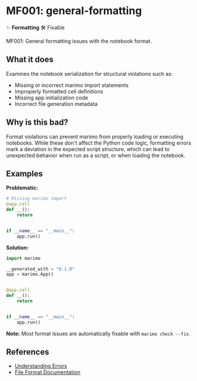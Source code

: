 # MF001: general-formatting

✨ **Formatting** 🛠️ Fixable

MF001: General formatting issues with the notebook format.

## What it does

Examines the notebook serialization for structural violations such as:
- Missing or incorrect marimo import statements
- Improperly formatted cell definitions
- Missing app initialization code
- Incorrect file generation metadata

## Why is this bad?

Format violations can prevent marimo from properly loading or executing
notebooks. While these don't affect the Python code logic, formatting errors
mark a deviation in the expected script structure, which can lead to
unexpected behavior when run as a script, or when loading the notebook.

## Examples

**Problematic:**
```python
# Missing marimo import
@app.cell
def __():
    return


if __name__ == "__main__":
    app.run()
```

**Solution:**
```python
import marimo

__generated_with = "0.1.0"
app = marimo.App()


@app.cell
def __():
    return


if __name__ == "__main__":
    app.run()
```

**Note:** Most format issues are automatically fixable with `marimo check --fix`.

## References

- [Understanding Errors](https://docs.marimo.io/guides/understanding_errors/)
- [File Format Documentation](https://docs.marimo.io/guides/coming_from/jupyter/#marimo-file-format)

